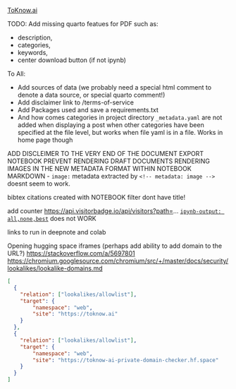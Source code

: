 [ToKnow.ai](toknow.ai)

TODO:
Add missing quarto featues for PDF such as:
- description, 
- categories, 
- keywords, 
- center download button (if not ipynb)

To All:
 - Add sources of data (we probably need a special html comment to denote a data source, or special quarto comment!)
 - Add disclaimer link to /terms-of-service
 - Add Packages used and save a requirements.txt
 - And how comes categories in project directory `_metadata.yaml` are not added when displaying a post when other categories have been specified at the file level, but works when file yaml is in a file. Works in home page though


 ADD DISCLEIMER TO THE VERY END OF THE DOCUMENT
 EXPORT NOTEBOOK
 PREVENT RENDERING DRAFT DOCUMENTS
 RENDERING IMAGES IN THE NEW METADATA FORMAT WITHIN NOTEBOOK MARKDOWN - `image:` metadata extracted by `<!-- metadata: image -->` doesnt seem to work.

bibtex citations created with NOTEBOOK filter dont have title!

add counter https://api.visitorbadge.io/api/visitors?path=...
[`ipynb-output: all,none,best`](https://quarto.org/docs/reference/formats/ipynb.html) does not WORK

links to run in deepnote and colab

Opening hugging space iframes (perhaps add ability to add domain to the URL?)
https://stackoverflow.com/a/5697801
https://chromium.googlesource.com/chromium/src/+/master/docs/security/lookalikes/lookalike-domains.md
```json
[
  {
    "relation": ["lookalikes/allowlist"],
    "target": { 
        "namespace": "web", 
        "site": "https://toknow.ai" 
    }
  },
  {
    "relation": ["lookalikes/allowlist"],
    "target": { 
        "namespace": "web", 
        "site": "https://toknow-ai-private-domain-checker.hf.space" 
    }
  }
]
```